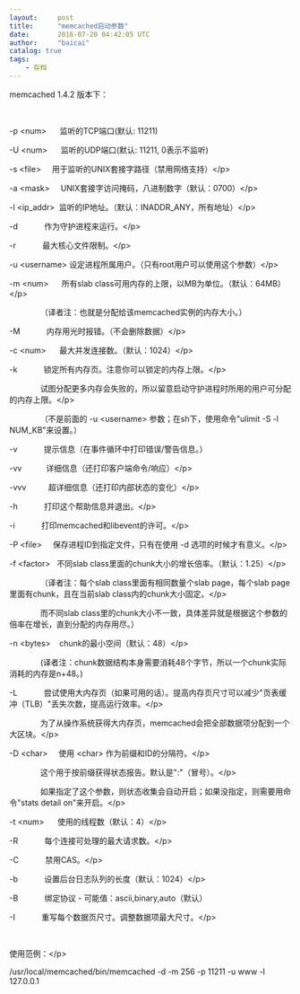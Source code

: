 ```yaml
---
layout:     post
title:      "memcached启动参数"
date:       2016-07-20 04:42:05 UTC
author:     "baicai"
catalog: true
tags:
    - 存档
---
```


<p>memcached 1.4.2 版本下：</p><p><br></p><p>-p &lt;num&gt; &nbsp; &nbsp; &nbsp;监听的TCP端口(默认: 11211)</p><p>-U &lt;num&gt; &nbsp; &nbsp; &nbsp;监听的UDP端口(默认: 11211, 0表示不监听)</p><p>-s &lt;file&gt; &nbsp; &nbsp; 用于监听的UNIX套接字路径（禁用网络支持）&lt;/p><p>-a &lt;mask&gt; &nbsp; &nbsp; UNIX套接字访问掩码，八进制数字（默认：0700）&lt;/p><p>-l &lt;ip_addr&gt; &nbsp;监听的IP地址。（默认：INADDR_ANY，所有地址）&lt;/p><p>-d &nbsp; &nbsp; &nbsp; &nbsp; &nbsp; &nbsp;作为守护进程来运行。&lt;/p><p>-r &nbsp; &nbsp; &nbsp; &nbsp; &nbsp; &nbsp;最大核心文件限制。&lt;/p><p>-u &lt;username&gt; 设定进程所属用户。（只有root用户可以使用这个参数）&lt;/p><p>-m &lt;num&gt; &nbsp; &nbsp; &nbsp;所有slab class可用内存的上限，以MB为单位。（默认：64MB）&lt;/p><p>&nbsp; &nbsp; &nbsp; &nbsp; &nbsp; &nbsp; &nbsp; （译者注：也就是分配给该memcached实例的内存大小。）</p><p>-M &nbsp; &nbsp; &nbsp; &nbsp; &nbsp; &nbsp;内存用光时报错。（不会删除数据）&lt;/p><p>-c &lt;num&gt; &nbsp; &nbsp; &nbsp;最大并发连接数。（默认：1024）&lt;/p><p>-k &nbsp; &nbsp; &nbsp; &nbsp; &nbsp; &nbsp;锁定所有内存页。注意你可以锁定的内存上限。&lt;/p><p>&nbsp; &nbsp; &nbsp; &nbsp; &nbsp; &nbsp; &nbsp; 试图分配更多内存会失败的，所以留意启动守护进程时所用的用户可分配的内存上限。&lt;/p><p>&nbsp; &nbsp; &nbsp; &nbsp; &nbsp; &nbsp; &nbsp; （不是前面的 -u &lt;username&gt; 参数；在sh下，使用命令"ulimit -S -l NUM_KB"来设置。）</p><p>-v &nbsp; &nbsp; &nbsp; &nbsp; &nbsp; &nbsp;提示信息（在事件循环中打印错误/警告信息。）</p><p>-vv &nbsp; &nbsp; &nbsp; &nbsp; &nbsp; 详细信息（还打印客户端命令/响应）&lt;/p><p>-vvv &nbsp; &nbsp; &nbsp; &nbsp; &nbsp;超详细信息（还打印内部状态的变化）&lt;/p><p>-h &nbsp; &nbsp; &nbsp; &nbsp; &nbsp; &nbsp;打印这个帮助信息并退出。&lt;/p><p>-i &nbsp; &nbsp; &nbsp; &nbsp; &nbsp; &nbsp;打印memcached和libevent的许可。&lt;/p><p>-P &lt;file&gt; &nbsp; &nbsp; 保存进程ID到指定文件，只有在使用 -d 选项的时候才有意义。&lt;/p><p>-f &lt;factor&gt; &nbsp; 不同slab class里面的chunk大小的增长倍率。（默认：1.25）&lt;/p><p>&nbsp; &nbsp; &nbsp; &nbsp; &nbsp; &nbsp; &nbsp; （译者注：每个slab class里面有相同数量个slab page，每个slab page里面有chunk，且在当前slab class内的chunk大小固定。&lt;/p><p>&nbsp; &nbsp; &nbsp; &nbsp; &nbsp; &nbsp; &nbsp; 而不同slab class里的chunk大小不一致，具体差异就是根据这个参数的倍率在增长，直到分配的内存用尽。）</p><p>-n &lt;bytes&gt; &nbsp; &nbsp;chunk的最小空间（默认：48）&lt;/p><p>&nbsp; &nbsp; &nbsp; &nbsp; &nbsp; &nbsp; &nbsp; (译者注：chunk数据结构本身需要消耗48个字节，所以一个chunk实际消耗的内存是n+48。)</p><p>-L &nbsp; &nbsp; &nbsp; &nbsp; &nbsp; &nbsp;尝试使用大内存页（如果可用的话）。提高内存页尺寸可以减少"页表缓冲（TLB）&quot;丢失次数，提高运行效率。&lt;/p><p>&nbsp; &nbsp; &nbsp; &nbsp; &nbsp; &nbsp; &nbsp; 为了从操作系统获得大内存页，memcached会把全部数据项分配到一个大区块。&lt;/p><p>-D &lt;char&gt; &nbsp; &nbsp; 使用 &lt;char&gt; 作为前缀和ID的分隔符。&lt;/p><p>&nbsp; &nbsp; &nbsp; &nbsp; &nbsp; &nbsp; &nbsp; 这个用于按前缀获得状态报告。默认是":"（冒号）。&lt;/p><p>&nbsp; &nbsp; &nbsp; &nbsp; &nbsp; &nbsp; &nbsp; 如果指定了这个参数，则状态收集会自动开启；如果没指定，则需要用命令"stats detail on"来开启。&lt;/p><p>-t &lt;num&gt; &nbsp; &nbsp; &nbsp;使用的线程数（默认：4）&lt;/p><p>-R &nbsp; &nbsp; &nbsp; &nbsp; &nbsp; &nbsp;每个连接可处理的最大请求数。&lt;/p><p>-C &nbsp; &nbsp; &nbsp; &nbsp; &nbsp; &nbsp;禁用CAS。&lt;/p><p>-b &nbsp; &nbsp; &nbsp; &nbsp; &nbsp; &nbsp;设置后台日志队列的长度（默认：1024）&lt;/p><p>-B &nbsp; &nbsp; &nbsp; &nbsp; &nbsp; &nbsp;绑定协议 - 可能值：ascii,binary,auto（默认）</p><p>-I &nbsp; &nbsp; &nbsp; &nbsp; &nbsp; &nbsp;重写每个数据页尺寸。调整数据项最大尺寸。&lt;/p><p><br></p><p>使用范例：&lt;/p><p>/usr/local/memcached/bin/memcached -d -m 256 -p 11211 -u www -l 127.0.0.1</p>